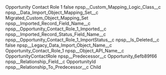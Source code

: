 <?xml version="1.0" encoding="UTF-8"?>
<CustomMetadata xmlns="http://soap.sforce.com/2006/04/metadata" xmlns:xsi="http://www.w3.org/2001/XMLSchema-instance" xmlns:xsd="http://www.w3.org/2001/XMLSchema">
    <label>Opportunity Contact Role 1</label>
    <protected>false</protected>
    <values>
        <field>npsp__Custom_Mapping_Logic_Class__c</field>
        <value xsi:nil="true"/>
    </values>
    <values>
        <field>npsp__Data_Import_Object_Mapping_Set__c</field>
        <value xsi:type="xsd:string">Migrated_Custom_Object_Mapping_Set</value>
    </values>
    <values>
        <field>npsp__Imported_Record_Field_Name__c</field>
        <value xsi:type="xsd:string">npsp__Opportunity_Contact_Role_1_Imported__c</value>
    </values>
    <values>
        <field>npsp__Imported_Record_Status_Field_Name__c</field>
        <value xsi:type="xsd:string">npsp__Opportunity_Contact_Role_1_ImportStatus__c</value>
    </values>
    <values>
        <field>npsp__Is_Deleted__c</field>
        <value xsi:type="xsd:boolean">false</value>
    </values>
    <values>
        <field>npsp__Legacy_Data_Import_Object_Name__c</field>
        <value xsi:type="xsd:string">Opportunity_Contact_Role_1</value>
    </values>
    <values>
        <field>npsp__Object_API_Name__c</field>
        <value xsi:type="xsd:string">OpportunityContactRole</value>
    </values>
    <values>
        <field>npsp__Predecessor__c</field>
        <value xsi:type="xsd:string">Opportunity_6efb89f66</value>
    </values>
    <values>
        <field>npsp__Relationship_Field__c</field>
        <value xsi:type="xsd:string">OpportunityId</value>
    </values>
    <values>
        <field>npsp__Relationship_To_Predecessor__c</field>
        <value xsi:type="xsd:string">Child</value>
    </values>
</CustomMetadata>

